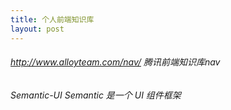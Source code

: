 ```yaml
---
title: 个人前端知识库
layout: post
---
```

###### http://www.alloyteam.com/nav/  腾讯前端知识库nav
######  Semantic-UI   Semantic 是一个 UI 组件框架
